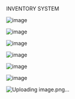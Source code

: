INVENTORY SYSTEM


![image](https://github.com/user-attachments/assets/e43b35b7-82d7-4e30-9443-97d34d7c1540)

![image](https://github.com/user-attachments/assets/032c1dd8-02f3-4557-b362-d7f4750103d5)

![image](https://github.com/user-attachments/assets/8b4c110f-b5eb-4374-b223-c24265e1cc05)

![image](https://github.com/user-attachments/assets/3fe1dd4a-7742-4dd4-8c54-50cd05644570)

![image](https://github.com/user-attachments/assets/93baaf5f-2c2d-48b8-82c0-cb38ac4895bf)

![image](https://github.com/user-attachments/assets/4e5e389d-a5a8-4d94-b54b-7e07fca1b3e6)

![Uploading image.png…]()
